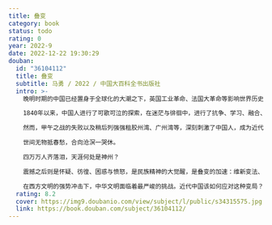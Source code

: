 ```yaml
---
title: 叠变
category: book
status: todo
rating: 0
year: 2022-9
date: 2022-12-22 19:30:29
douban:
  id: "36104112"
  title: 叠变
  subtitle: 马勇 / 2022 / 中国大百科全书出版社
  intro: >-
    晚明时期的中国已经置身于全球化的大潮之下，英国工业革命、法国大革命等影响世界历史进程的大事件，也潜移默化地影响着中国。在对英贸易顺差的刺激下，鸦片引发了近代中国的叠变，第一次鸦片战争爆发。

    1840年以来，中国人进行了可歌可泣的探索，在迷茫与徘徊中，进行了抗争、学习、融合、改革与改良。外部列强势力犬牙交错、内部政治斗争拉锯不断、内外部战争频仍、洋务运动开启、新一代知识分子开始成长、民智渐开、工业发展……在各种驱动因素的叠加与聚合下，叠变继续。

    然而，甲午之战的失败以及稍后列强强租胶州湾、广州湾等，深刻刺激了中国人，成为近代中国的转折点，罕见的奇耻大辱震撼了国人，谭嗣同诗曰：

    世间无物抵春愁，合向沧溟一哭休。

    四万万人齐落泪，天涯何处是神州？

    震撼之后则是怀疑、彷徨、困惑与愤怒，是民族精神的大觉醒，是叠变的加速：维新变法、新政、共和，不到二十年的时间，就走完了西方国家花了几百年所走的路，中国社会结构急剧变化，“方生方死，方死方生”，死亡与新生撕扯着苦难深重的中国。“三千年未有之大变局”至此也才真正展示出其优势与劣势，困境与顺境。这是中国历史内在逻辑发展的必然结果。

    在西方文明的强势冲击下，中华文明面临着最严峻的挑战。近代中国该如何应对这种变局？中国社会发展与变革的驱动力是什么？引发中国叠变的各种驱动力是什么，是如何交织与叠加在一起的，又是如何影响中国文明进程的？基于此，本书重新审视近代中国，探索内在的政治演变逻辑和社会发展规律，以期以史为鉴。
  rating: 8.2
  cover: https://img9.doubanio.com/view/subject/l/public/s34315575.jpg
  link: https://book.douban.com/subject/36104112/
---
```


